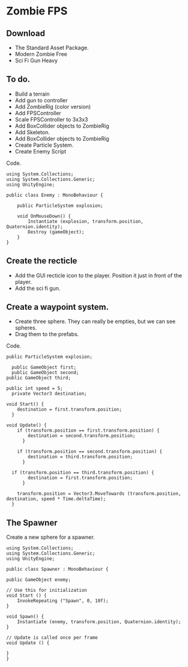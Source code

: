 # Zombie FPS

## Download

- The Standard Asset Package.
- Modern Zombie Free
- Sci Fi Gun Heavy

## To do.

- Build a terrain
- Add gun to controller
- Add ZombieRig (color version)
- Add FPSController
- Scale FPSController to 3x3x3
- Add BoxCollider objects to ZombieRig
- Add Skeleton.
- Add BoxCollider objects to ZombieRig
- Create Particle System.
- Create Enemy Script

Code.

    using System.Collections;
    using System.Collections.Generic;
    using UnityEngine;

    public class Enemy : MonoBehaviour {

    	public ParticleSystem explosion;

    	void OnMouseDown() {
		    Instantiate (explosion, transform.position, Quaternion.identity);
	    	Destroy (gameObject);
    	}
    }
    
## Create the recticle

- Add the GUI recticle icon to the player. Position it just in front of the player.
- Add the sci fi gun.

## Create a waypoint system.

- Create three sphere. They can really be empties, but we can see spheres.
- Drag them to the prefabs.

Code.

  	public ParticleSystem explosion;
    
	  public GameObject first;
	  public GameObject second;
    public GameObject third;

  	public int speed = 5;
	  private Vector3 destination;

  	void Start() {
	  	destination = first.transform.position;
	  }

  	void Update() {
  		if (transform.position == first.transform.position) {
	  		destination = second.transform.position;
		  }

  		if (transform.position == second.transform.position) {
	  		destination = third.transform.position;
		  }
      
      if (transform.position == third.transform.position) {
		  	destination = first.transform.position;
		  }

  		transform.position = Vector3.MoveTowards (transform.position, destination, speed * Time.deltaTime);
	  }


## The Spawner

Create a new sphere for a spawner.

    using System.Collections;
    using System.Collections.Generic;
    using UnityEngine;

    public class Spawner : MonoBehaviour {

	public GameObject enemy;

	// Use this for initialization
	void Start () {
		InvokeRepeating ("Spawn", 0, 10f);
	}

	void Spawn() {
		Instantiate (enemy, transform.position, Quaternion.identity);
	}

	// Update is called once per frame
	void Update () {
		
	}
    }
